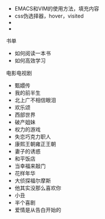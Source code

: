 - EMACS和VIM的使用方法，填充内容
- css伪选择器，hover，visited
- 
- 







书单

- 如何阅读一本书
- 如何高效学习





电影电视剧

- 甄嬛传
- 我的前半生
- 北上广不相信眼泪
- 欢乐颂
- 西部世界
- 破产姐妹
- 权力的游戏
- 失恋巧克力职人
- 康熙王朝雍正王朝
- 妻子的诱惑
- 和平饭店
- 当幸福来敲门
- 花样年华
- 大侦探福尔摩斯
- 他其实没那么喜欢你
- 小丑
- 半个喜剧
- 爱情是从告白开始的